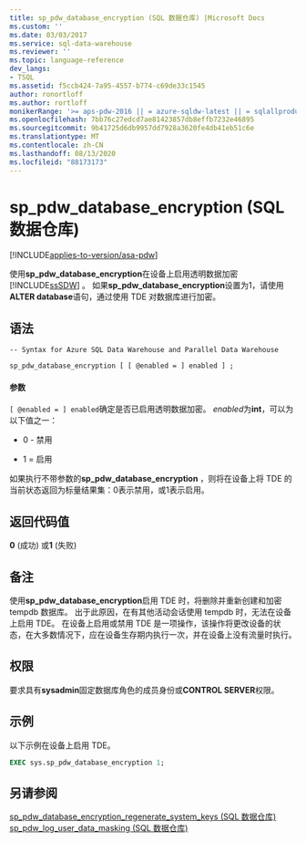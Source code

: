 ```yaml
---
title: sp_pdw_database_encryption (SQL 数据仓库) |Microsoft Docs
ms.custom: ''
ms.date: 03/03/2017
ms.service: sql-data-warehouse
ms.reviewer: ''
ms.topic: language-reference
dev_langs:
- TSQL
ms.assetid: f5ccb424-7a95-4557-b774-c69de33c1545
author: ronortloff
ms.author: rortloff
monikerRange: '>= aps-pdw-2016 || = azure-sqldw-latest || = sqlallproducts-allversions'
ms.openlocfilehash: 7bb76c27edcd7ae81423857db8effb7232e46895
ms.sourcegitcommit: 9b41725d6db9957dd7928a3620fe4db41eb51c6e
ms.translationtype: MT
ms.contentlocale: zh-CN
ms.lasthandoff: 08/13/2020
ms.locfileid: "88173173"
---
```

# <a name="sp_pdw_database_encryption-sql-data-warehouse"></a>sp_pdw_database_encryption (SQL 数据仓库) 
[!INCLUDE[applies-to-version/asa-pdw](../../includes/applies-to-version/asa-pdw.md)]

  使用**sp_pdw_database_encryption**在设备上启用透明数据加密 [!INCLUDE[ssSDW](../../includes/sssdw-md.md)] 。 如果**sp_pdw_database_encryption**设置为1，请使用**ALTER database**语句，通过使用 TDE 对数据库进行加密。  
  
## <a name="syntax"></a>语法  
  
```syntaxsql  
-- Syntax for Azure SQL Data Warehouse and Parallel Data Warehouse  
  
sp_pdw_database_encryption [ [ @enabled = ] enabled ] ;  
```  
  
#### <a name="parameters"></a>参数  
`[ @enabled = ] enabled`确定是否已启用透明数据加密。 *enabled*为**int**，可以为以下值之一：  
  
-   0 - 禁用  
  
-   1 = 启用  
  
 如果执行不带参数的**sp_pdw_database_encryption** ，则将在设备上将 TDE 的当前状态返回为标量结果集：0表示禁用，或1表示启用。  
  
## <a name="return-code-values"></a>返回代码值  
 **0** (成功) 或**1** (失败)   
  
## <a name="remarks"></a>备注  
 使用**sp_pdw_database_encryption**启用 TDE 时，将删除并重新创建和加密 tempdb 数据库。 出于此原因，在有其他活动会话使用 tempdb 时，无法在设备上启用 TDE。 在设备上启用或禁用 TDE 是一项操作，该操作将更改设备的状态，在大多数情况下，应在设备生存期内执行一次，并在设备上没有流量时执行。  
  
## <a name="permissions"></a>权限  
 要求具有**sysadmin**固定数据库角色的成员身份或**CONTROL SERVER**权限。  
  
## <a name="example"></a>示例  
 以下示例在设备上启用 TDE。  
  
```sql  
EXEC sys.sp_pdw_database_encryption 1;  
```  
  
## <a name="see-also"></a>另请参阅  
 [sp_pdw_database_encryption_regenerate_system_keys &#40;SQL 数据仓库&#41;](../../relational-databases/system-stored-procedures/sp-pdw-database-encryption-regenerate-system-keys-sql-data-warehouse.md)   
 [sp_pdw_log_user_data_masking &#40;SQL 数据仓库&#41;](../../relational-databases/system-stored-procedures/sp-pdw-log-user-data-masking-sql-data-warehouse.md)  
  
  
